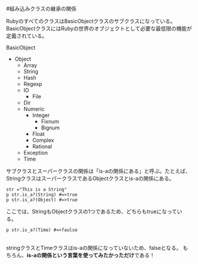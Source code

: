 #組み込みクラスの継承の関係

RubyのすべてのクラスはBasicObjectクラスのサブクラスになっている。BasicObjectクラスにはRubyの世界のオブジェクトとして必要な最低限の機能が定義されている。

BasicObject
* Object
  * Array
  * String
  * Hash
  * Regexp
  * IO
    * File
  * Dir
  * Numeric
    * Integer
      * Fixnum
      * Bignum
    * Float
    * Complex
    * Rational
  * Exception
  * Time

サブクラスとスーパークラスの関係は「is-aの関係にある」と呼ぶ。たとえば、StringクラスはスーパークラスであるObjectクラスとis-aの関係にある。

`str ="This is a String"`<br>
`p str.is_a?(String) #=>true`<br>
`p str.is_a?(Object) #=>true `<br>

ここでは、StringもObjectクラスの1つであるため、どちらもtrueになっている。

`p str.is_a?(Time) #=>faulse `<br><br>

stringクラスとTimeクラスはis-aの関係になっていないため、falseとなる。
もちろん、**is-aの関係という言葉を使ってみたかっただけ**である！

